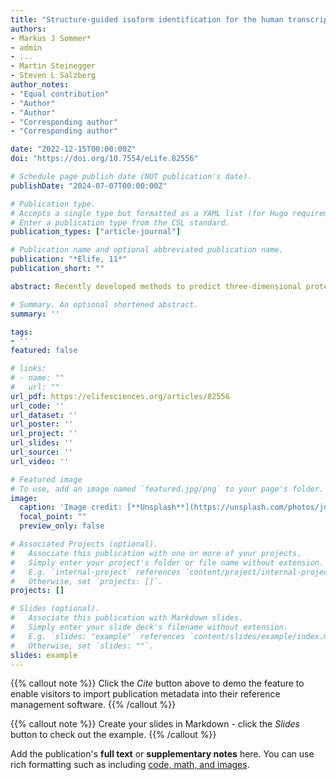 ```yaml
---
title: "Structure-guided isoform identification for the human transcriptome"
authors:
- Markus J Sommer* 
- admin
- ...
- Martin Steinegger
- Steven L Salzberg
author_notes:
- "Equal contribution"
- "Author"
- "Author"
- "Corresponding author"
- "Corresponding author"

date: "2022-12-15T00:00:00Z"
doi: "https://doi.org/10.7554/eLife.82556"

# Schedule page publish date (NOT publication's date).
publishDate: "2024-07-07T00:00:00Z"

# Publication type.
# Accepts a single type but formatted as a YAML list (for Hugo requirements).
# Enter a publication type from the CSL standard.
publication_types: ["article-journal"]

# Publication name and optional abbreviated publication name.
publication: "*Elife, 11*"
publication_short: ""

abstract: Recently developed methods to predict three-dimensional protein structure with high accuracy have opened new avenues for genome and proteome research. We explore a new hypothesis in genome annotation, namely whether computationally predicted structures can help to identify which of multiple possible gene isoforms represents a functional protein product. Guided by protein structure predictions, we evaluated over 230,000 isoforms of human protein-coding genes assembled from over 10,000 RNA sequencing experiments across many human tissues. From this set of assembled transcripts, we identified hundreds of isoforms with more confidently predicted structure and potentially superior function in comparison to canonical isoforms in the latest human gene database. We illustrate our new method with examples where structure provides a guide to function in combination with expression and evolutionary evidence. Additionally, we provide the complete set of structures as a resource to better understand the function of human genes and their isoforms. These results demonstrate the promise of protein structure prediction as a genome annotation tool, allowing us to refine even the most highly curated catalog of human proteins. More generally we demonstrate a practical, structure-guided approach that can be used to enhance the annotation of any genome.

# Summary. An optional shortened abstract.
summary: ''

tags:
- ''
featured: false

# links:
# - name: ""
#   url: ""
url_pdf: https://elifesciences.org/articles/82556
url_code: ''
url_dataset: ''
url_poster: ''
url_project: ''
url_slides: ''
url_source: ''
url_video: ''

# Featured image
# To use, add an image named `featured.jpg/png` to your page's folder. 
image:
  caption: 'Image credit: [**Unsplash**](https://unsplash.com/photos/jdD8gXaTZsc)'
  focal_point: ""
  preview_only: false

# Associated Projects (optional).
#   Associate this publication with one or more of your projects.
#   Simply enter your project's folder or file name without extension.
#   E.g. `internal-project` references `content/project/internal-project/index.md`.
#   Otherwise, set `projects: []`.
projects: []

# Slides (optional).
#   Associate this publication with Markdown slides.
#   Simply enter your slide deck's filename without extension.
#   E.g. `slides: "example"` references `content/slides/example/index.md`.
#   Otherwise, set `slides: ""`.
slides: example
---
```


{{% callout note %}}
Click the *Cite* button above to demo the feature to enable visitors to import publication metadata into their reference management software.
{{% /callout %}}

{{% callout note %}}
Create your slides in Markdown - click the *Slides* button to check out the example.
{{% /callout %}}

Add the publication's **full text** or **supplementary notes** here. You can use rich formatting such as including [code, math, and images](https://docs.hugoblox.com/content/writing-markdown-latex/).
